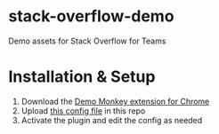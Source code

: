 # stack-overflow-demo
Demo assets for Stack Overflow for Teams

# Installation & Setup
1. Download the [Demo Monkey extension for Chrome](https://chrome.google.com/webstore/detail/demomonkey/jgbhioialphpgjgofopnplfibkeehgjd)
2. Upload [this config file](StackOverflowBusiness.mnky) in this repo
3. Activate the plugin and edit the config as needed
